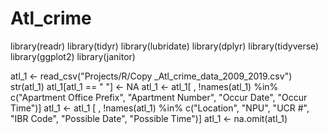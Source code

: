 # Atl_crime

library(readr)
library(tidyr)
library(lubridate)
library(dplyr)
library(tidyverse)
library(ggplot2)
library(janitor)

atl_1 <- read_csv("Projects/R/Copy _Atl_crime_data_2009_2019.csv")
str(atl_1)
atl_1[atl_1 == " "] <- NA
atl_1 <- atl_1[ , !names(atl_1) %in% 
                              c("Apartment Office Prefix", "Apartment Number",
                                "Occur Date", "Occur Time")]
atl_1 <- atl_1 [ , !names(atl_1) %in% c("Location", "NPU", "UCR #", "IBR Code",
                                        "Possible Date", "Possible Time")]
atl_1 <- na.omit(atl_1)
